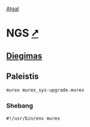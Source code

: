 [Atgal](./readme.md)

# NGS [&#x2B67;](https://ngs-lang.org/)

## [Diegimas](../install/murex_readme.md)

## Paleistis

```bash
murex murex_sys-upgrade.murex
```

### Shebang

```shebang
#!/usr/bin/env murex
```
